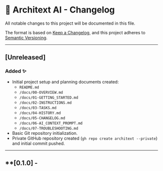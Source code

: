 # **📢 Architext AI - Changelog**

All notable changes to this project will be documented in this file.

The format is based on [Keep a Changelog](https://keepachangelog.com/en/1.0.0/),
and this project adheres to [Semantic Versioning](https://semver.org/spec/v2.0.0.html).

---

## **[Unreleased]**

### **Added** ✨

* Initial project setup and planning documents created:
    * `README.md`
    * `/docs/00-OVERVIEW.md`
    * `/docs/01-GETTING_STARTED.md`
    * `/docs/02-INSTRUCTIONS.md`
    * `/docs/03-TASKS.md`
    * `/docs/04-HISTORY.md`
    * `/docs/05-CHANGELOG.md`
    * `/docs/06-AI_CONTEXT_PROMPT.md`
    * `/docs/07-TROUBLESHOOTING.md`
* Basic Git repository initialization.
* Private GitHub repository created (`gh repo create architext --private`) and initial commit pushed.

---

## **[0.1.0] -